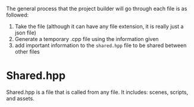 The general process that the project builder will go through each file is as followed:
1. Take the file (although it can have any file extension, it is really just a json file)
2. Generate a temporary .cpp file using the information given
3. add important information to the `shared.hpp` file to be shared between other files

# Shared.hpp
Shared.hpp is a file that is called from any file. It includes: scenes, scripts, and assets.